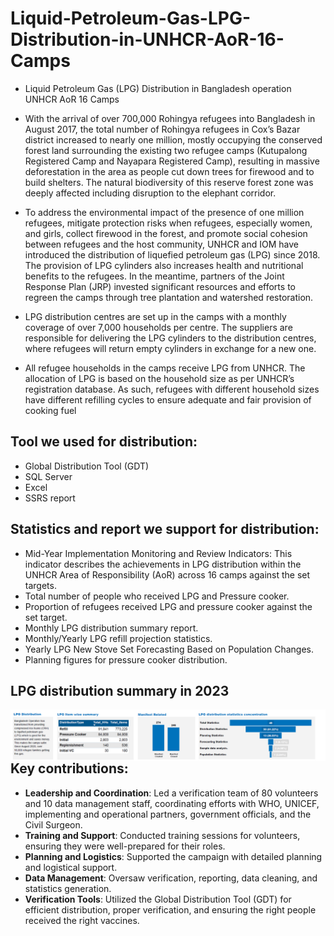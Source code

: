 # Liquid-Petroleum-Gas-LPG-Distribution-in-UNHCR-AoR-16-Camps
- Liquid Petroleum Gas (LPG) Distribution in Bangladesh operation UNHCR AoR 16 Camps
- With the arrival of over 700,000 Rohingya refugees into Bangladesh in August 2017, the total number of Rohingya refugees in Cox’s Bazar district increased to nearly one million, mostly occupying the conserved forest land surrounding the existing two refugee camps (Kutupalong Registered Camp and Nayapara Registered Camp), resulting in massive deforestation in the area as people cut down trees for firewood and to build shelters. The natural biodiversity of this reserve forest zone was deeply affected including disruption to the elephant corridor. 
- To address the environmental impact of the presence of one million refugees, mitigate protection risks when refugees, especially women, and girls, collect firewood in the forest, and promote social cohesion between refugees and the host community, UNHCR and IOM have introduced the distribution of liquefied petroleum gas (LPG) since 2018. The provision of LPG cylinders also increases health and nutritional benefits to the refugees. In the meantime, partners of the Joint Response Plan (JRP) invested significant resources and efforts to regreen the camps through tree plantation and watershed restoration.

- LPG distribution centres are set up in the camps with a monthly coverage of over 7,000 households per centre. The suppliers are responsible for delivering the LPG cylinders to the distribution centres, where refugees will return empty cylinders in exchange for a new one. 
- All refugee households in the camps receive LPG from UNHCR. The allocation of LPG is based on the household size as per UNHCR’s registration database. As such, refugees with different household sizes have different refilling cycles to ensure adequate and fair provision of cooking fuel
## Tool we used for distribution: 
- Global Distribution Tool (GDT)
- SQL Server
- Excel
- SSRS report

## Statistics and report we support for distribution: 
- Mid-Year Implementation Monitoring and Review Indicators: This indicator describes the achievements in LPG distribution within the UNHCR Area of Responsibility (AoR) across 16 camps against the set targets.
 - Total number of people who received LPG and Pressure cooker.
 - Proportion of refugees received LPG and pressure cooker against the set target.
- Monthly LPG distribution summary report.
- Monthly/Yearly LPG refill projection statistics.
- Yearly LPG New Stove Set Forecasting Based on Population Changes.
- Planning figures for pressure cooker distribution.


## LPG distribution summary in 2023
<img align="left" alt="Diphtheria vacciantion timeline" width="1000px" src="https://github.com/maeshakib/Liquid-Petroleum-Gas-LPG-Distribution-in-UNHCR-AoR-16-Camps/blob/main/LPG%20distribution%20summary.png" /> 
<br/>


## Key contributions:
* **Leadership and Coordination**: Led a verification team of 80 volunteers and 10 data management staff, coordinating efforts with WHO, UNICEF, implementing and operational partners, government officials, and the Civil Surgeon.
* **Training and Support**: Conducted training sessions for volunteers, ensuring they were well-prepared for their roles.
* **Planning and Logistics**: Supported the campaign with detailed planning and logistical support.
* **Data Management**: Oversaw verification, reporting, data cleaning, and statistics generation.
* **Verification Tools**: Utilized the Global Distribution Tool (GDT) for efficient distribution, proper verification, and ensuring the right people received the right vaccines.
<br/>
<br/>
